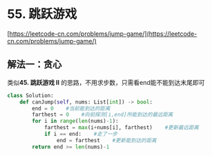 # 55. 跳跃游戏

[https://leetcode-cn.com/problems/jump-game/](https://leetcode-cn.com/problems/jump-game/)

## 解法一：贪心

类似**45. 跳跃游戏 II** 的思路，不用求步数，只需看end能不能到达末尾即可

```python
class Solution:
    def canJump(self, nums: List[int]) -> bool:
        end = 0    #当前能到达的距离
        farthest = 0    #向前探测[i,end]所能到达的最远距离
        for i in range(len(nums)-1):
            farthest = max(i+nums[i], farthest)    #更新最远距离
            if i == end:    #走了一步
                end = farthest    #更新能到达的距离
        return end >= len(nums)-1
```

